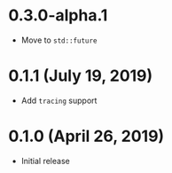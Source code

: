 # 0.3.0-alpha.1

- Move to `std::future`

# 0.1.1 (July 19, 2019)

- Add `tracing` support

# 0.1.0 (April 26, 2019)

- Initial release
